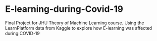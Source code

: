 # E-learning-during-Covid-19
Final Project for JHU Theory of Machine Learning course. Using the LearnPlatform data from Kaggle to explore how E-learning was affected during COVID-19
